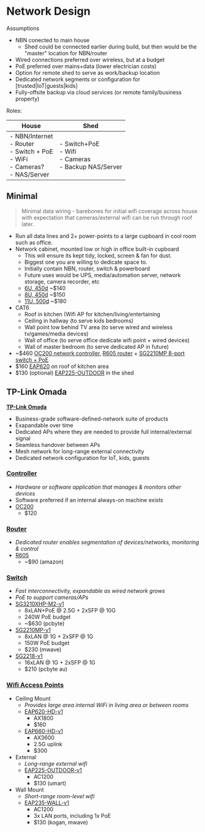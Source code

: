 # Network Design

Assumptions

- NBN conected to main house
  - Shed could be connected earlier during build, but then would be the "master" location for NBN/router
- Wired connections preferred over wireless, but at a budget
- PoE preferred over mains+data (lower electrician costs)
- Option for remote shed to serve as work/backup location
- Dedicated network segments or configuration for [trusted|IoT|guests|kids]
- Fully-offsite backup via cloud services (or remote family/business property)

Roles:

| House | Shed |
| ----- | ---- |
| - NBN/Internet<br>- Router<br>- Switch + PoE<br>- WiFi<br>- Cameras?<br>- NAS/Server | - Switch+PoE<br>- Wifi<br>- Cameras<br>- Backup NAS/Server |

## Minimal

> Minimal data wiring - barebones for initial wifi coverage across house with expectation that cameras/external wifi can be run through roof later. 

- Run all data lines and 2+ power-points to a large cupboard in cool room such as office.
- Network cabinet, mounted low or high in office built-in cupboard
  - This will ensure its kept tidy, locked, screen & fan for dust.
  - Biggest one you are willing to dedicate space to.
  - Initially contain NBN, router, switch & powerboard
  - Future uses would be UPS, media/automation server, network storage, camera recorder, etc
  - [6U, 450d](https://www.selby.com.au/brands/raxx/6u-wall-cabinet-530-450.html) ~$140
  - [8U, 450d](https://www.selby.com.au/brands/raxx/8u-wall-cabinet-530-450.html) ~$150
  - [11U, 500d](https://www.selby.com.au/brands/raxx/11u-19in-wall-mount-network-server-rack-cabinet-11ru.html) ~$180
- CAT6
  - Roof in kitchen (Wifi AP for kitchen/living/entertaining
  - Ceiling in hallway (to serve kids bedrooms)
  - Wall point low behind TV area (to serve wired and wireless tv/games/media devices)
  - Wall of office (to serve office dedicate wifi point + wired devices)
  - Wall of master bedroom (to serve dedicated AP in future)
- ~$460 [OC200 network controller](#controller), [R605 router](#router) + [SG2210MP 8-port switch + PoE](#switch)
- $160 [EAP620](#wifi-access-points) on roof of kitchen area
- $130 (optional) [EAP225-OUTDOOR](#wifi-access-points) in the shed

## TP-Link Omada

[**TP-Link Omada**](https://www.tp-link.com/uk/omada-sdn/)

- Business-grade software-defined-network suite of products
- Exapandable over time
- Dedicated APs where they are needed to provide full internal/external signal
- Seamless handover between APs
- Mesh network for long-range external connectivity
- Dedicated network configuration for IoT, kids, guests

### [Controller](https://www.tp-link.com/au/business-networking/omada-sdn-controller/)
- _Hardware or software application that manages & monitors other devices_
- Software preferred if an internal always-on machine exists
- [OC200](https://www.tp-link.com/au/business-networking/omada-sdn-controller/oc200/)
  - $120

### [Router](https://www.tp-link.com/au/business-networking/omada-sdn-router/)  
- _Dedicated router enables segmentation of devices/networks, monitoring & control_
- [R605](https://www.tp-link.com/au/business-networking/omada-sdn-router/tl-r605/)
  - ~$90 (amazon)

### [Switch](https://www.tp-link.com/au/business-networking/omada-sdn-switch/?filterby=5984%7C5985%7C4993%2C5996)
- _Fast interconnectivity, expandable as wired network grows_
- _PoE to support cameras/APs_
- [SG3210XHP-M2-v1](https://www.tp-link.com/au/business-networking/omada-sdn-switch/tl-sg3210xhp-m2/v1/)
  - 8xLAN+PoE @ 2.5G + 2xSFP @ 10G
  - 240W PoE budget
  - ~$630 (pcbyte)
- [SG2210MP-v1](https://www.tp-link.com/au/business-networking/omada-sdn-switch/tl-sg2210mp/v1/)
  - 8xLAN @ 1G + 2xSFP @ 1G
  - 150W PoE budget
  - $230 (mwave)
- [SG2218-v1](https://www.tp-link.com/au/business-networking/omada-sdn-switch/tl-sg2218/v1/)
  - 16xLAN @ 1G + 2xSFP @ 1G
  - $210 (pcbyte au)

### [Wifi Access Points](https://www.tp-link.com/au/business-networking/omada-sdn-access-point/)
  - Ceiling Mount
    - _Provides large area internal WiFi in living area or between rooms_
    - [EAP620-HD-v1](https://www.tp-link.com/au/business-networking/omada-sdn-access-point/eap620-hd/v1/)
      - AX1800
      - $160
    - [EAP660-HD-v1](https://www.tp-link.com/au/business-networking/omada-sdn-access-point/eap660-hd/v1/)
      - AX3600
      - 2.5G uplink
      - $300
  - External
    - _Long-range external wifi_
    - [EAP225-OUTDOOR-v1](https://www.tp-link.com/au/business-networking/omada-sdn-access-point/eap225-outdoor/v1/)
      - AC1200
      - $130 (umart)
  - Wall Mount
    - _Short-range room-level wifi_
    - [EAP235-WALL-v1](https://www.tp-link.com/au/business-networking/omada-sdn-access-point/eap235-wall/v1/)
      - AC1200
      - 3x LAN ports, including 1x PoE
      - $130 (kogan, mwave)
